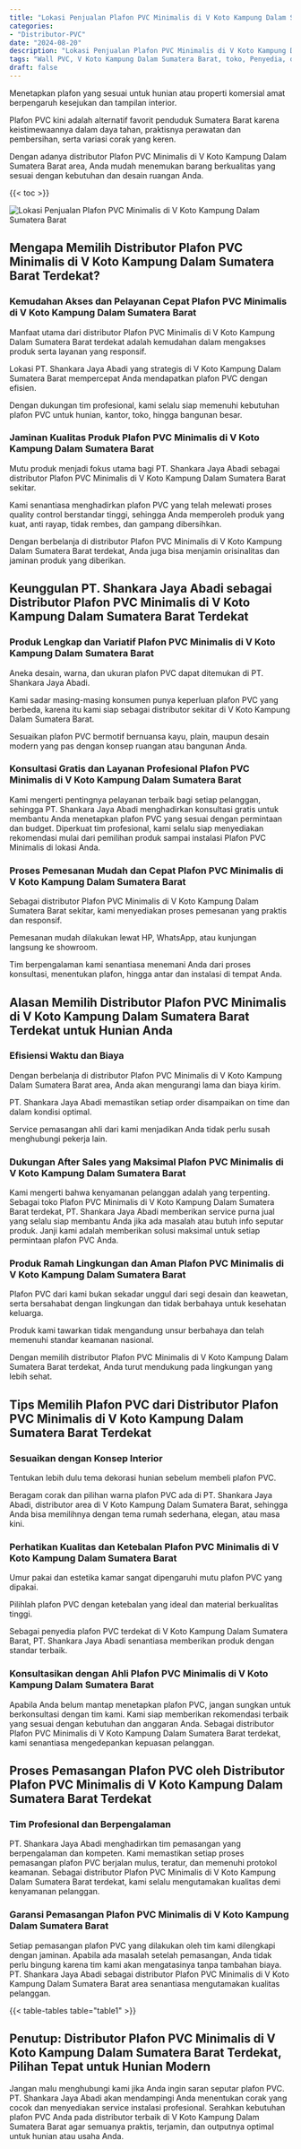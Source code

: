 ```yaml
---
title: "Lokasi Penjualan Plafon PVC Minimalis di V Koto Kampung Dalam Sumatera Barat"
categories: 
- "Distributor-PVC"
date: "2024-08-20"
description: "Lokasi Penjualan Plafon PVC Minimalis di V Koto Kampung Dalam Sumatera Barat untuk hunian, office, dan toko. Produk terbaik, pilihan motif, warna menarik, beserta jasa instalasi ditangani oleh tenaga ahli berpengalaman dan kepastian resmi!|Servis penjualan Plafon PVC Minimalis di V Koto Kampung Dalam Sumatera Barat untuk kebutuhan tempat tinggal, kantor, atau gerai, beserta panel unggulan dan pemasangan oleh teknisi ahli serta kepastian resmi.|Pilihan Plafon PVC Minimalis di V Koto Kampung Dalam Sumatera Barat yang terpercaya untuk rumah, office, serta toko, bersama material berkualitas dan pemasangan dikerjakan oleh tim ahli dan jaminan resmi.|Penjualan Plafon PVC Minimalis di V Koto Kampung Dalam Sumatera Barat bagi rumah, perkantoran, dan ritel, beserta panel berkualitas dan pemasangan ditangani oleh tenaga ahli berpengalaman, disertai beserta kepastian resmi.}"
tags: "Wall PVC, V Koto Kampung Dalam Sumatera Barat, toko, Penyedia, distributor"
draft: false
---
```


Menetapkan plafon yang sesuai untuk hunian atau properti komersial amat berpengaruh kesejukan dan tampilan interior.

Plafon PVC kini adalah alternatif favorit penduduk Sumatera Barat karena keistimewaannya dalam daya tahan, praktisnya perawatan dan pembersihan, serta variasi corak yang keren.

Dengan adanya distributor Plafon PVC Minimalis di V Koto Kampung Dalam Sumatera Barat area, Anda mudah menemukan barang berkualitas yang sesuai dengan kebutuhan dan desain ruangan Anda.

{{< toc >}}

![Lokasi Penjualan Plafon PVC Minimalis di V Koto Kampung Dalam Sumatera Barat](/images/Distributor-PVC/Lokasi-Penjualan-Plafon-PVC-Minimalis-di-V-Koto-Kampung-Dalam-Sumatera-Barat.png)


## Mengapa Memilih Distributor Plafon PVC Minimalis di V Koto Kampung Dalam Sumatera Barat Terdekat?

### Kemudahan Akses dan Pelayanan Cepat Plafon PVC Minimalis di V Koto Kampung Dalam Sumatera Barat

Manfaat utama dari distributor Plafon PVC Minimalis di V Koto Kampung Dalam Sumatera Barat terdekat adalah kemudahan dalam mengakses produk serta layanan yang responsif.

Lokasi PT. Shankara Jaya Abadi yang strategis di V Koto Kampung Dalam Sumatera Barat mempercepat Anda mendapatkan plafon PVC dengan efisien.

Dengan dukungan tim profesional, kami selalu siap memenuhi kebutuhan plafon PVC untuk hunian, kantor, toko, hingga bangunan besar.

### Jaminan Kualitas Produk Plafon PVC Minimalis di V Koto Kampung Dalam Sumatera Barat

Mutu produk menjadi fokus utama bagi PT. Shankara Jaya Abadi sebagai distributor Plafon PVC Minimalis di V Koto Kampung Dalam Sumatera Barat sekitar.

Kami senantiasa menghadirkan plafon PVC yang telah melewati proses quality control berstandar tinggi, sehingga Anda memperoleh produk yang kuat, anti rayap, tidak rembes, dan gampang dibersihkan.

Dengan berbelanja di distributor Plafon PVC Minimalis di V Koto Kampung Dalam Sumatera Barat terdekat, Anda juga bisa menjamin orisinalitas dan jaminan produk yang diberikan.

## Keunggulan PT. Shankara Jaya Abadi sebagai Distributor Plafon PVC Minimalis di V Koto Kampung Dalam Sumatera Barat Terdekat

### Produk Lengkap dan Variatif Plafon PVC Minimalis di V Koto Kampung Dalam Sumatera Barat

Aneka desain, warna, dan ukuran plafon PVC dapat ditemukan di PT. Shankara Jaya Abadi.

Kami sadar masing-masing konsumen punya keperluan plafon PVC yang berbeda, karena itu kami siap sebagai distributor sekitar di V Koto Kampung Dalam Sumatera Barat.

Sesuaikan plafon PVC bermotif bernuansa kayu, plain, maupun desain modern yang pas dengan konsep ruangan atau bangunan Anda.

### Konsultasi Gratis dan Layanan Profesional Plafon PVC Minimalis di V Koto Kampung Dalam Sumatera Barat

Kami mengerti pentingnya pelayanan terbaik bagi setiap pelanggan, sehingga PT. Shankara Jaya Abadi menghadirkan konsultasi gratis untuk membantu Anda menetapkan plafon PVC yang sesuai dengan permintaan dan budget. Diperkuat tim profesional, kami selalu siap menyediakan rekomendasi mulai dari pemilihan produk sampai instalasi Plafon PVC Minimalis di lokasi Anda.

### Proses Pemesanan Mudah dan Cepat Plafon PVC Minimalis di V Koto Kampung Dalam Sumatera Barat

Sebagai distributor Plafon PVC Minimalis di V Koto Kampung Dalam Sumatera Barat sekitar, kami menyediakan proses pemesanan yang praktis dan responsif.

Pemesanan mudah dilakukan lewat HP, WhatsApp, atau kunjungan langsung ke showroom.

Tim berpengalaman kami senantiasa menemani Anda dari proses konsultasi, menentukan plafon, hingga antar dan instalasi di tempat Anda.

## Alasan Memilih Distributor Plafon PVC Minimalis di V Koto Kampung Dalam Sumatera Barat Terdekat untuk Hunian Anda

### Efisiensi Waktu dan Biaya

Dengan berbelanja di distributor Plafon PVC Minimalis di V Koto Kampung Dalam Sumatera Barat area, Anda akan mengurangi lama dan biaya kirim.

PT. Shankara Jaya Abadi memastikan setiap order disampaikan on time dan dalam kondisi optimal.

Service pemasangan ahli dari kami menjadikan Anda tidak perlu susah menghubungi pekerja lain.

### Dukungan After Sales yang Maksimal Plafon PVC Minimalis di V Koto Kampung Dalam Sumatera Barat

Kami mengerti bahwa kenyamanan pelanggan adalah yang terpenting. Sebagai toko Plafon PVC Minimalis di V Koto Kampung Dalam Sumatera Barat terdekat, PT. Shankara Jaya Abadi memberikan service purna jual yang selalu siap membantu Anda jika ada masalah atau butuh info seputar produk. Janji kami adalah memberikan solusi maksimal untuk setiap permintaan plafon PVC Anda.

### Produk Ramah Lingkungan dan Aman Plafon PVC Minimalis di V Koto Kampung Dalam Sumatera Barat

Plafon PVC dari kami bukan sekadar unggul dari segi desain dan keawetan, serta bersahabat dengan lingkungan dan tidak berbahaya untuk kesehatan keluarga.

Produk kami tawarkan tidak mengandung unsur berbahaya dan telah memenuhi standar keamanan nasional.

Dengan memilih distributor Plafon PVC Minimalis di V Koto Kampung Dalam Sumatera Barat terdekat, Anda turut mendukung pada lingkungan yang lebih sehat.

## Tips Memilih Plafon PVC dari Distributor Plafon PVC Minimalis di V Koto Kampung Dalam Sumatera Barat Terdekat

### Sesuaikan dengan Konsep Interior

Tentukan lebih dulu tema dekorasi hunian sebelum membeli plafon PVC.

Beragam corak dan pilihan warna plafon PVC ada di PT. Shankara Jaya Abadi, distributor area di V Koto Kampung Dalam Sumatera Barat, sehingga Anda bisa memilihnya dengan tema rumah sederhana, elegan, atau masa kini.

### Perhatikan Kualitas dan Ketebalan Plafon PVC Minimalis di V Koto Kampung Dalam Sumatera Barat

Umur pakai dan estetika kamar sangat dipengaruhi mutu plafon PVC yang dipakai.

Pilihlah plafon PVC dengan ketebalan yang ideal dan material berkualitas tinggi.

Sebagai penyedia plafon PVC terdekat di V Koto Kampung Dalam Sumatera Barat, PT. Shankara Jaya Abadi senantiasa memberikan produk dengan standar terbaik.

### Konsultasikan dengan Ahli Plafon PVC Minimalis di V Koto Kampung Dalam Sumatera Barat

Apabila Anda belum mantap menetapkan plafon PVC, jangan sungkan untuk berkonsultasi dengan tim kami. Kami siap memberikan rekomendasi terbaik yang sesuai dengan kebutuhan dan anggaran Anda. Sebagai distributor Plafon PVC Minimalis di V Koto Kampung Dalam Sumatera Barat terdekat, kami senantiasa mengedepankan kepuasan pelanggan.

## Proses Pemasangan Plafon PVC oleh Distributor Plafon PVC Minimalis di V Koto Kampung Dalam Sumatera Barat Terdekat

### Tim Profesional dan Berpengalaman

PT. Shankara Jaya Abadi menghadirkan tim pemasangan yang berpengalaman dan kompeten. Kami memastikan setiap proses pemasangan plafon PVC berjalan mulus, teratur, dan memenuhi protokol keamanan. Sebagai distributor Plafon PVC Minimalis di V Koto Kampung Dalam Sumatera Barat terdekat, kami selalu mengutamakan kualitas demi kenyamanan pelanggan.

### Garansi Pemasangan Plafon PVC Minimalis di V Koto Kampung Dalam Sumatera Barat

Setiap pemasangan plafon PVC yang dilakukan oleh tim kami dilengkapi dengan jaminan. Apabila ada masalah setelah pemasangan, Anda tidak perlu bingung karena tim kami akan mengatasinya tanpa tambahan biaya. PT. Shankara Jaya Abadi sebagai distributor Plafon PVC Minimalis di V Koto Kampung Dalam Sumatera Barat area senantiasa mengutamakan kualitas pelanggan.

{{< table-tables table="table1" >}}

## Penutup: Distributor Plafon PVC Minimalis di V Koto Kampung Dalam Sumatera Barat Terdekat, Pilihan Tepat untuk Hunian Modern

Jangan malu menghubungi kami jika Anda ingin saran seputar plafon PVC. PT. Shankara Jaya Abadi akan mendampingi Anda menentukan corak yang cocok dan menyediakan service instalasi profesional. Serahkan kebutuhan plafon PVC Anda pada distributor terbaik di V Koto Kampung Dalam Sumatera Barat agar semuanya praktis, terjamin, dan outputnya optimal untuk hunian atau usaha Anda.